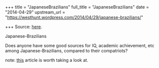 +++
title = "JapaneseBrazilians"
full_title = "JapaneseBrazilians"
date = "2014-04-29"
upstream_url = "https://westhunt.wordpress.com/2014/04/29/japanese-brazilians/"

+++
Source: [here](https://westhunt.wordpress.com/2014/04/29/japanese-brazilians/).

Japanese-Brazilians

Does anyone have some good sources for IQ, academic achievement, etc
among Japanese-Brazilians, compared to their compatriots?

note:
[this](http://articles.latimes.com/1987-11-16/news/mn-14175_1_japanese-language)
article is worth taking a look at.
